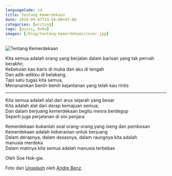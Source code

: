 ```yaml
---
languageCode: id
title: Tentang Kemerdekaan
date: 2010-09-07T14:59:00+07:00
categories: [writing]
tags: [puisi, buku]
images: [/blog/tentang-kemerdekaan/cover.jpg]
---
```

![Tentang Kemerdekaan](cover.jpg)

Kita semua adalah orang yang berjalan dalam barisan yang tak pernah berakhir,\
Kebetulan kau baris di muka dan aku di tengah\
Dan adik-adikku di belakang,\
Tapi satu tugas kita semua,\
Menanamkan benih-benih kejantanan yang telah kau rintis

<hr class="section-break">

Kita semua adalah alat dari arus sejarah yang besar\
Kita adalah alat dari derap kemajuan semua;\
Dan dalam berjuang kemerdekaan begitu mesra berdegup\
Seperti juga perjalanan di sisi penjara

Kemerdekaan bukanlah soal orang-orang yang iseng dan pembosan\
Kemerdekaan adalah keberanian untuk berjuang\
Dalam derapnya, dalam desasnya, dalam raungnya kita adalah\
manusia merdeka\
Dalam matinya kita semua adalah manusia terbebas

Oleh Soe Hok-gie.

Foto dari [Unsplash](https://unsplash.com/photos/Mn9Fa_wQH-M) oleh [Andre Benz](https://unsplash.com/@trapnation).
